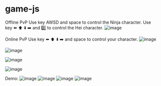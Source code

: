 # game-js
Offline PvP
Use key AWSD and space to control the Ninja character.
Use key :arrow_left: :arrow_up: :arrow_down: :arrow_right: and :zero: to control the Hei character.
![image](https://github.com/vth20/game.js/assets/78136149/51baaac2-d98c-4f8d-a90a-95a2533127eb)

Online PvP
Use key :arrow_left: :arrow_up: :arrow_down: :arrow_right: and space to control your character.
![image](https://github.com/vth20/game.js/assets/78136149/0e3e084b-e030-435e-92b0-d4e32d237d3f)

![image](https://github.com/vth20/game.js/assets/78136149/1762a845-bd58-4038-be13-15f866224f25)

![image](https://github.com/vth20/game.js/assets/78136149/0ed8763d-4506-4c56-8e91-69ea91414548)

![image](https://github.com/vth20/game.js/assets/78136149/57c8bd0c-7b0a-40bc-8e69-5b231e59ffc5)

Demo:
![image](https://github.com/vth20/game.js/assets/78136149/d7aba70c-1d80-4cfe-bda0-ab4d4db3d459)
![image](https://github.com/vth20/game.js/assets/78136149/15f7d0c7-88c4-4560-9998-3191fefcbc6e)
![image](https://github.com/vth20/game.js/assets/78136149/ac666450-7ff0-4540-b0c7-8ad3a6c06b75)
![image](https://github.com/vth20/game.js/assets/78136149/8568c587-ab45-4462-8635-c4d2dcbf7bab)
